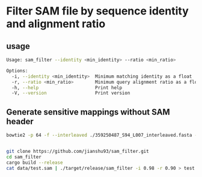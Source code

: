 # Filter SAM file by sequence identity and alignment ratio

## usage
```bash
Usage: sam_filter --identity <min_identity> --ratio <min_ratio>

Options:
  -i, --identity <min_identity>  Minimum matching identity as a float
  -r, --ratio <min_ratio>        Minimum query alignment ratio as a float
  -h, --help                     Print help
  -V, --version                  Print version
```

## Generate sensitive mappings without SAM header
```bash
bowtie2 -p 64 -f --interleaved ./359250487_S94_L007_interleaved.fasta --seed 42 --very-sensitive -k 16 --np 1 --mp "1,1" --rdg "0,1" --rfg "0,1" --score-min "L,0,-0.05" --no-head --no-unal -S 359250487_S94_L007.sam -x pUC57.fasta

```

```bash

git clone https://github.com/jianshu93/sam_filter.git
cd sam_filter
cargo build --release
cat data/test.sam | ./target/release/sam_filter -i 0.98 -r 0.90 > test.filtered.sam

```